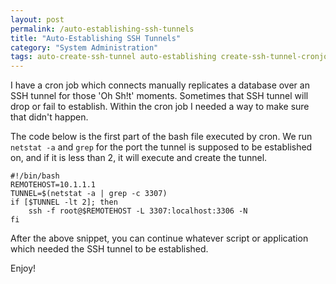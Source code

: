 ```yaml
---
layout: post
permalink: /auto-establishing-ssh-tunnels
title: "Auto-Establishing SSH Tunnels"
category: "System Administration"
tags: auto-create-ssh-tunnel auto-establishing create-ssh-tunnel-cronjob cron ssh ssh-tunnel ssh2 tunnel
---
```

I have a cron job which connects manually replicates a database over an SSH tunnel for those 'Oh Sh!t' moments. Sometimes that SSH tunnel will drop or fail to establish. Within the cron job I needed a way to make sure that didn't happen.

The code below is the first part of the bash file executed by cron. We run `netstat -a` and `grep` for the port the tunnel is supposed to be established on, and if it is less than 2, it will execute and create the tunnel. 

    #!/bin/bash 
    REMOTEHOST=10.1.1.1 
    TUNNEL=$(netstat -a | grep -c 3307) 
    if [$TUNNEL -lt 2]; then 
        ssh -f root@$REMOTEHOST -L 3307:localhost:3306 -N 
    fi 

After the above snippet, you can continue whatever script or application which needed the SSH tunnel to be established. 

Enjoy!